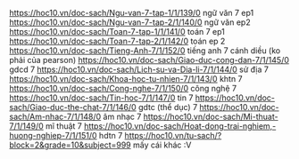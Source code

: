 https://hoc10.vn/doc-sach/Ngu-van-7-tap-1/1/139/0 ngữ văn 7 ep1
https://hoc10.vn/doc-sach/Ngu-van-7-tap-2/1/140/0 ngữ văn ep2
https://hoc10.vn/doc-sach/Toan-7-tap-1/1/141/0 toán 7 ep1
https://hoc10.vn/doc-sach/Toan-7-tap-2/1/142/0 toán ep 2
https://hoc10.vn/doc-sach/Tieng-Anh-7/1/152/0 tiếng anh 7 cánh diều (ko phải của pearson)
https://hoc10.vn/doc-sach/Giao-duc-cong-dan-7/1/145/0 gdcd 7
https://hoc10.vn/doc-sach/Lich-su-va-Dia-li-7/1/144/0 sử địa 7
https://hoc10.vn/doc-sach/Khoa-hoc-tu-nhien-7/1/143/0 khtn 7
https://hoc10.vn/doc-sach/Cong-nghe-7/1/150/0 công nghệ 7
https://hoc10.vn/doc-sach/Tin-hoc-7/1/147/0 tin 7
https://hoc10.vn/doc-sach/Giao-duc-the-chat-7/1/146/0 gdtc (thể dục) 7
https://hoc10.vn/doc-sach/Am-nhac-7/1/148/0 âm nhạc 7
https://hoc10.vn/doc-sach/Mi-thuat-7/1/149/0 mĩ thuật 7
https://hoc10.vn/doc-sach/Hoat-dong-trai-nghiem,-huong-nghiep-7/1/151/0 hdtn 7
https://hoc10.vn/tu-sach/?block=2&grade=10&subject=999 mấy cái khác :V
